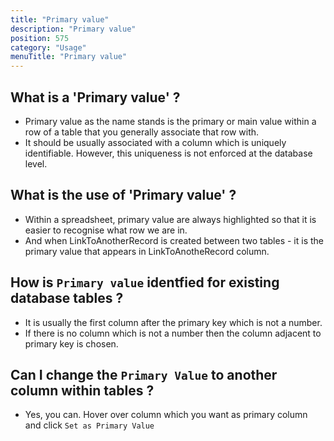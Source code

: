 ```yaml
---
title: "Primary value"
description: "Primary value"
position: 575
category: "Usage"
menuTitle: "Primary value"
---
```


## What is a 'Primary value' ?
- Primary value as the name stands is the primary or main value within a row of a table that you generally associate that row with.
- It should be usually associated with a column which is uniquely identifiable. However, this uniqueness is not enforced at the database level.


## What is the use of 'Primary value' ?
- Within a spreadsheet, primary value are always highlighted so that it is easier to recognise what row we are in.
- And when LinkToAnotherRecord is created between two tables - it is the primary value that appears in LinkToAnotheRecord column. 

## How is ```Primary value``` identfied for existing database tables ?
- It is usually the first column after the primary key which is not a number. 
- If there is no column which is not a number then the column adjacent to primary key is chosen. 

## Can I change the ```Primary Value``` to another column within tables ?
- Yes, you can. Hover over column which you want as primary column and click ```Set as Primary Value``` 